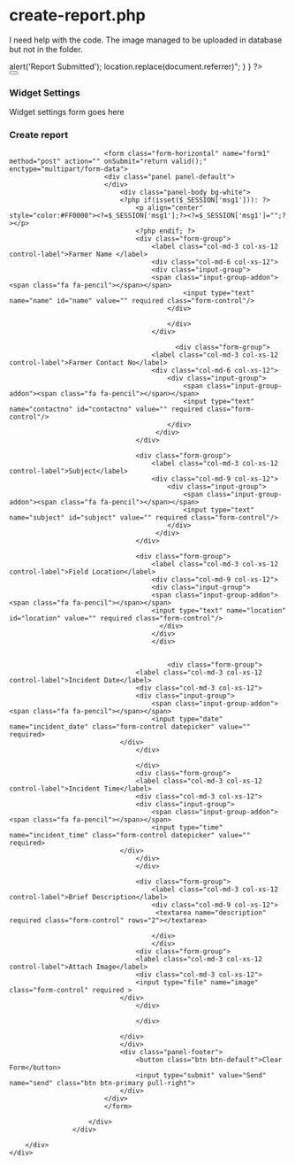 # create-report.php
I need help with the code. The image managed to be uploaded in database but not in the folder.

<?php
session_start();
//echo $_SESSION['id'];
//$_SESSION['msg'];
include("dbconnection.php");
include("checklogin.php");
check_login();

if(isset($_POST['send']))
{
  
    $email=$_SESSION['login'];
    $name=$_POST['name'];
    $contactno=$_POST['contactno'];
    $subject=$_POST['subject'];
    $location=$_POST['location'];
    $incident_date=$_POST['incident_date'];
    $incident_time=$_POST['incident_time'];
    $report=$_POST['description'];
    $st="Open";
    $pdate=date('Y-m-d');

    $filename=$_FILES['image']['name'];
    $filetmpname=$_FILES['image']['tmp_name'];
    $folder='assets/report/';


    move_uploaded_file($filetmpname, $folder.$filename);

    $a=mysqli_query($con,"insert into report(report_id,email_id,name,contactno,subject,location,incident_date,incident_time,report,image,status,posting_date)  values
    ('$rid','$email','$name','$contactno','$subject','$location','$incident_date','$incident_time',
    '$report','$filename','$st','$pdate')");
        
        if($a)
        {
            echo "<script>alert('Report Submitted'); location.replace(document.referrer)</script>";
       }
        }
       
?>

<!DOCTYPE html>
<html>
<head>
<meta http-equiv="content-type" content="text/html;charset=UTF-8" />
<meta charset="utf-8" />
<title>Paddy Monitoring System | Create Report</title>
<meta name="viewport" content="width=device-width, initial-scale=1.0, maximum-scale=1.0, user-scalable=no" />
<meta content="" name="description" />
<meta content="" name="author" />

<link href="assets/plugins/pace/pace-theme-flash.css" rel="stylesheet" type="text/css" media="screen"/>
<link href="assets/plugins/boostrapv3/css/bootstrap.min.css" rel="stylesheet" type="text/css"/>
<link href="assets/plugins/boostrapv3/css/bootstrap-theme.min.css" rel="stylesheet" type="text/css"/>
<link href="assets/plugins/font-awesome/css/font-awesome.css" rel="stylesheet" type="text/css"/>
<link href="assets/css/animate.min.css" rel="stylesheet" type="text/css"/>
<link href="assets/plugins/jquery-scrollbar/jquery.scrollbar.css" rel="stylesheet" type="text/css"/>
<link href="assets/css/style.css" rel="stylesheet" type="text/css"/>
<link href="assets/css/responsive.css" rel="stylesheet" type="text/css"/>
<link href="assets/css/custom-icon-set.css" rel="stylesheet" type="text/css"/>


</head>
<body class="">
<?php include("header.php");?>
<div class="page-container row-fluid">	
	<?php include("leftbar.php");?>
	<div class="clearfix"></div>
    <!-- END SIDEBAR MENU --> 
  </div>
  </div>
  <!-- END SIDEBAR --> 
  <!-- BEGIN PAGE CONTAINER-->
  <div class="page-content"> 
    <!-- BEGIN SAMPLE PORTLET CONFIGURATION MODAL FORM-->
    <div id="portlet-config" class="modal hide">
      <div class="modal-header">
        <button data-dismiss="modal" class="close" type="button"></button>
        <h3>Widget Settings</h3>
      </div>
      <div class="modal-body"> Widget settings form goes here </div>
    </div>
    <div class="clearfix"></div>
    <div class="content">  
		<div class="page-title">	
			<h3>Create report</h3>
             <div class="row">
                        <div class="col-md-12">
                            
                            <form class="form-horizontal" name="form1" method="post" action="" onSubmit="return valid();" enctype="multipart/form-data">
                            <div class="panel panel-default">
                            </div>  
                                <div class="panel-body bg-white">      
                                <?php if(isset($_SESSION['msg1'])): ?>                                                                  
                                    <p align="center" style="color:#FF0000"><?=$_SESSION['msg1'];?><?=$_SESSION['msg1']="";?></p>
                                    <?php endif; ?>
                                    <div class="form-group">
                                        <label class="col-md-3 col-xs-12 control-label">Farmer Name </label>
                                        <div class="col-md-6 col-xs-12">                                             
                                        <div class="input-group">
                                        <span class="input-group-addon"><span class="fa fa-pencil"></span></span>
                                                <input type="text" name="name" id="name" value="" required class="form-control"/>
                                            </div>                                            
                                                                                    
                                            </div>
                                        </div>
                                                                                
                                              <div class="form-group">                                        
                                        <label class="col-md-3 col-xs-12 control-label">Farmer Contact No</label>
                                        <div class="col-md-6 col-xs-12"> 
                                            <div class="input-group">
                                                <span class="input-group-addon"><span class="fa fa-pencil"></span></span>
                                                <input type="text" name="contactno" id="contactno" value="" required class="form-control"/>
                                            </div>            
                                         </div>
                                    </div>
                                    
                                    <div class="form-group">                                        
                                        <label class="col-md-3 col-xs-12 control-label">Subject</label>
                                        <div class="col-md-9 col-xs-12">
                                            <div class="input-group">
                                                <span class="input-group-addon"><span class="fa fa-pencil"></span></span>
                                                <input type="text" name="subject" id="subject" value="" required class="form-control"/>
                                            </div>            
                                         </div>
                                    </div>

                                    <div class="form-group">
                                        <label class="col-md-3 col-xs-12 control-label">Field Location</label>
                                        <div class="col-md-9 col-xs-12">      
                                        <div class="input-group">         
                                        <span class="input-group-addon"><span class="fa fa-pencil"></span></span>       
                                        <input type="text" name="location" id="location" value="" required class="form-control"/>
                                          </div>
                                        </div>  
                                        </div>  
                                                            
                                                                            
                                            <div class="form-group">
                                    <label class="col-md-3 col-xs-12 control-label">Incident Date</label>
                                    <div class="col-md-3 col-xs-12">
                                    <div class="input-group">
                                        <span class="input-group-addon"><span class="fa fa-pencil"></span></span>
                                        <input type="date" name="incident_date" class="form-control datepicker" value="" required>
                                </div>
                                    </div>

                                    </div>  
                                    <div class="form-group">
                                    <label class="col-md-3 col-xs-12 control-label">Incident Time</label>
                                    <div class="col-md-3 col-xs-12">
                                    <div class="input-group">
                                        <span class="input-group-addon"><span class="fa fa-pencil"></span></span>
                                        <input type="time" name="incident_time" class="form-control datepicker" value="" required>
                                </div>
                                    </div>
                                    </div>
                                     		  
                                    <div class="form-group">
                                        <label class="col-md-3 col-xs-12 control-label">Brief Description</label>
                                        <div class="col-md-9 col-xs-12">    
                                         <textarea name="description" required class="form-control" rows="2"></textarea>
                                            
                                        </div>
                                        </div>  
                                    <div class="form-group">
                                    <label class="col-md-3 col-xs-12 control-label">Attach Image</label>
                                    <div class="col-md-3 col-xs-12">
                                    <input type="file" name="image" class="form-control" required >
                                </div>
                                    </div>
                                   
                                    </div>
                                    
                                </div>
                                </div>
                                <div class="panel-footer">
                                    <button class="btn btn-default">Clear Form</button>                                    
                                    <input type="submit" value="Send" name="send" class="btn btn-primary pull-right">
                                </div>
                            </div>
                            </form>
                            
                        </div>
                    </div>                    
            	
		</div>
    </div>
  </div>

 </div>
<script src="assets/plugins/jquery-1.8.3.min.js" type="text/javascript"></script> 
<script src="assets/plugins/jquery-ui/jquery-ui-1.10.1.custom.min.js" type="text/javascript"></script> 
<script src="assets/plugins/bootstrap/js/bootstrap.min.js" type="text/javascript"></script> 
<script src="assets/plugins/breakpoints.js" type="text/javascript"></script> 
<script src="assets/plugins/jquery-unveil/jquery.unveil.min.js" type="text/javascript"></script> 
<script src="assets/plugins/jquery-block-ui/jqueryblockui.js" type="text/javascript"></script> 
<script src="assets/plugins/jquery-scrollbar/jquery.scrollbar.min.js" type="text/javascript"></script>
<script src="assets/plugins/pace/pace.min.js" type="text/javascript"></script>  
<script src="assets/plugins/jquery-numberAnimate/jquery.animateNumbers.js" type="text/javascript"></script>
<script src="assets/js/core.js" type="text/javascript"></script> 
<script src="assets/js/chat.js" type="text/javascript"></script> 
<script src="assets/js/demo.js" type="text/javascript"></script> 
<script src="https://code.jquery.com/jquery-3.3.1.slim.min.js" integrity="sha384-q8i/X+965DzO0rT7abK41JStQIAqVgRVzpbzo5smXKp4YfRvH+8abtTE1Pi6jizo" crossorigin="anonymous"></script>
<script src="https://cdn.jsdelivr.net/npm/popper.js@1.14.7/dist/umd/popper.min.js" integrity="sha384-UO2eT0CpHqdSJQ6hJty5KVphtPhzWj9WO1clHTMGa3JDZwrnQq4sF86dIHNDz0W1" crossorigin="anonymous"></script>
<script src="https://cdn.jsdelivr.net/npm/bootstrap@4.3.1/dist/js/bootstrap.min.js" integrity="sha384-JjSmVgyd0p3pXB1rRibZUAYoIIy6OrQ6VrjIEaFf/nJGzIxFDsf4x0xIM+B07jRM" crossorigin="anonymous"></script>

</body>
</html>
